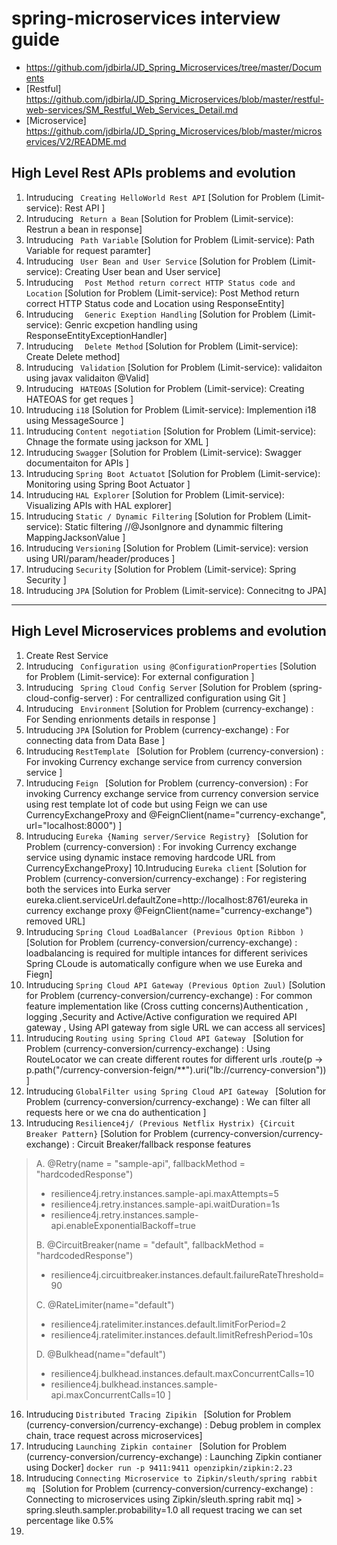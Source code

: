 # spring-microservices interview guide
- https://github.com/jdbirla/JD_Spring_Microservices/tree/master/Documents
- [Restful] https://github.com/jdbirla/JD_Spring_Microservices/blob/master/restful-web-services/SM_Restful_Web_Services_Detail.md
- [Microservice] https://github.com/jdbirla/JD_Spring_Microservices/blob/master/microservices/V2/README.md

## High Level Rest APIs problems and evolution
   1. Intruducing ``` Creating HelloWorld Rest API``` [Solution for Problem (Limit-service): Rest API ]
   2. Intruducing ``` Return a Bean``` [Solution for Problem (Limit-service): Restrun a bean in response]
   3. Intruducing ``` Path Variable``` [Solution for Problem (Limit-service): Path Variable for request paramter]
   4. Intruducing ``` User Bean and User Service``` [Solution for Problem (Limit-service): Creating User bean and User service]
   5. Intruducing ```  Post Method return correct HTTP Status code and Location``` [Solution for Problem (Limit-service): Post Method return correct HTTP Status code and Location using ResponseEntity]
   6. Intruducing ```  Generic Exeption Handling``` [Solution for Problem (Limit-service): Genric excpetion handling using ResponseEntityExceptionHandler]
   7. Intruducing ```  Delete Method``` [Solution for Problem (Limit-service): Create Delete method]
   8. Intruducing ```  Validation ``` [Solution for Problem (Limit-service): validaiton using javax validaiton @Valid]
   9. Intruducing ``` HATEOAS``` [Solution for Problem (Limit-service): Creating HATEOAS for get reques ]
   10. Intruducing ``` i18 ``` [Solution for Problem (Limit-service): Implemention i18 using MessageSource ]
   11. Intruducing ``` Content negotiation ``` [Solution for Problem (Limit-service): Chnage the formate using jackson for XML ]
   12. Intruducing ``` Swagger ``` [Solution for Problem (Limit-service): Swagger documentaiton for APIs ]
   13. Intruducing ``` Spring Boot Actuatot ``` [Solution for Problem (Limit-service): Monitoring using Spring Boot Actuator ]
   14. Intruducing ``` HAL Explorer ``` [Solution for Problem (Limit-service): Visualizing APIs with HAL explorer]
   15. Intruducing ``` Static / Dynamic Filtering ``` [Solution for Problem (Limit-service): Static filtering //@JsonIgnore and dynammic filtering MappingJacksonValue  ]
   16. Intruducing ``` Versioning ``` [Solution for Problem (Limit-service): version using URI/param/header/produces ]
   17. Intruducing ``` Security ``` [Solution for Problem (Limit-service): Spring Security ]
   18. Intruducing ``` JPA ``` [Solution for Problem (Limit-service): Connecitng to JPA]
   
---

## High Level Microservices problems and evolution
   1. Create Rest Service
   2. Intruducing ``` Configuration using @ConfigurationProperties``` [Solution for Problem (Limit-service): For external configuration ]
   3. Intruducing ``` Spring Cloud Config Server``` [Solution for Problem (spring-cloud-config-server) : For centrallized configuration using Git ]
   4. Intruducing ``` Environment``` [Solution for Problem (currency-exchange) : For Sending enrionments details in response ]
   5. Intruducing ``` JPA ``` [Solution for Problem (currency-exchange) : For connecting data from Data Base ]
   6. Intruducing ``` RestTemplate  ``` [Solution for Problem (currency-conversion) : For invoking Currency exchange service from currency conversion service ]
   7. Intruducing ``` Feign  ``` [Solution for Problem (currency-conversion) : For invoking Currency exchange service from currency conversion service using rest template lot of code but using Feign we can use CurrencyExchangeProxy and @FeignClient(name="currency-exchange", url="localhost:8000") ]
   8. Intruducing ``` Eureka {Naming server/Service Registry}  ``` [Solution for Problem (currency-conversion) : For invoking Currency exchange service using dynamic instace removing hardcode URL from  CurrencyExchangeProxy]
   10.Intruducing ``` Eureka client ``` [Solution for Problem (currency-conversion/currency-exchange) : For registering both the services into Eurka server eureka.client.serviceUrl.defaultZone=http://localhost:8761/eureka in currency exchange proxy @FeignClient(name="currency-exchange") removed URL]
   11. Intruducing ```Spring Cloud LoadBalancer (Previous Option Ribbon ) ``` [Solution for Problem (currency-conversion/currency-exchange) : loadbalancing is required for multiple intances for different serivices Spring CLoude is automatically configure when we use Eureka and Fiegn]
   12. Intruducing ``` Spring Cloud API Gateway (Previous Option Zuul) ``` [Solution for Problem (currency-conversion/currency-exchange) : For common feature implementation like  (Cross cutting concerns)Authentication , logging ,Security and Active/Active configuration we required API gateway , Using API gateway from sigle URL we can access all services]
   13. Intruducing ``` Routing using Spring Cloud API Gateway  ``` [Solution for Problem (currency-conversion/currency-exchange) : Using RouteLocator we can create different routes for different urls .route(p -> p.path("/currency-conversion-feign/**").uri("lb://currency-conversion")) ]
   14. Intruducing ``` GlobalFilter using Spring Cloud API Gateway  ``` [Solution for Problem (currency-conversion/currency-exchange) : We can filter all requests here or we cna do authentication ]
   15. Intruducing ``` Resilience4j/ (Previous Netflix Hystrix) {Circuit Breaker Pattern} ``` [Solution for Problem (currency-conversion/currency-exchange) : Circuit Breaker/fallback response  features 
> A. @Retry(name = "sample-api", fallbackMethod = "hardcodedResponse") 
> 
> - resilience4j.retry.instances.sample-api.maxAttempts=5
> - resilience4j.retry.instances.sample-api.waitDuration=1s
> - resilience4j.retry.instances.sample-api.enableExponentialBackoff=true
> 
>B. @CircuitBreaker(name = "default", fallbackMethod = "hardcodedResponse")
> 
> - resilience4j.circuitbreaker.instances.default.failureRateThreshold=90
>
>C. @RateLimiter(name="default")
> 
> - resilience4j.ratelimiter.instances.default.limitForPeriod=2
> - resilience4j.ratelimiter.instances.default.limitRefreshPeriod=10s
>
>D. @Bulkhead(name="default")
> 
> - resilience4j.bulkhead.instances.default.maxConcurrentCalls=10
> - resilience4j.bulkhead.instances.sample-api.maxConcurrentCalls=10
> ]   

 16. Intruducing ```Distributed Tracing Zipikin ``` [Solution for Problem (currency-conversion/currency-exchange) : Debug problem in complex chain, trace request across microservices]
 17. Intruducing ```Launching Zipkin container ``` [Solution for Problem (currency-conversion/currency-exchange) : Launching Zipkin contianer using Docker]
     ``` docker run -p 9411:9411 openzipkin/zipkin:2.23 ```
 18. Intruducing ```Connecting Microservice to Zipkin/sleuth/spring rabbit mq ``` [Solution for Problem (currency-conversion/currency-exchange) : Connecting to microservices using Zipkin/sleuth.spring rabit mq]
    > spring.sleuth.sampler.probability=1.0  all request tracing we can set percentage like 0.5%
 20. 
   



